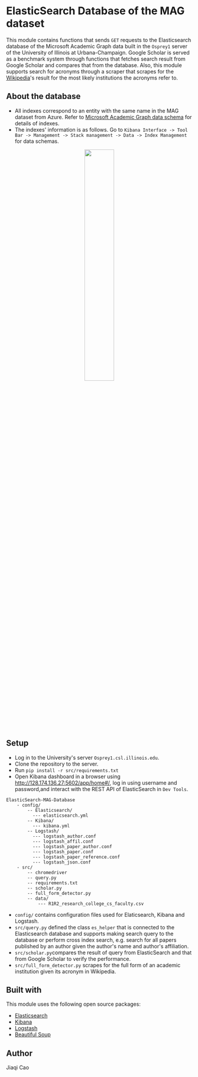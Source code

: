 # ElasticSearch Database of the MAG dataset
This module contains functions that sends `GET` requests to the Elasticsearch database of the Microsoft Academic Graph data built in the `Osprey1` server of the University of Illinois at Urbana-Champaign. Google Scholar is served as a benchmark system through functions that fetches search result from Google Scholar and compares that from the database. Also, this module supports search for acronyms through a scraper that scrapes for the [Wikipedia](https://en.wikipedia.org/wiki/Main_Page)'s result for the most likely institutions the acronyms refer to.
## About the database
* All indexes correspond to an entity with the same name in the MAG dataset from Azure. Refer to [Microsoft Academic Graph data schema](https://docs.microsoft.com/en-us/academic-services/graph/reference-data-schema) for details of indexes.
* The indexes' information is as follows. Go to ```Kibana Interface -> Tool Bar -> Management -> Stack management -> Data -> Index Management``` for data schemas.
<p align="center"><img src="IMG_8259.JPG" width="40%"/><p>
    
## Setup
* Log in to the University's server ```Osprey1.csl.illinois.edu```.
* Clone the repository to the server.
* Run ```pip install -r src/requirements.txt```
* Open Kibana dashboard in a browser using http://128.174.136.27:5602/app/home#/, log in using username and password,and interact with the REST API of ElasticSearch in `Dev Tools`.
```
ElasticSearch-MAG-Database
    - config/ 
        -- Elasticsearch/
          --- elasticsearch.yml
        -- Kibana/
          --- kibana.yml
        -- Logstash/
          --- logstash_author.conf
          --- logstash_affil.conf
          --- logstash_paper_author.conf
          --- logstash_paper.conf
          --- logstash_paper_reference.conf
          --- logstash_json.conf 
    - src/
        -- chromedriver
        -- query.py
        -- requirements.txt
        -- scholar.py
        -- full_form_detector.py
        -- data/
            --- R1R2_research_college_cs_faculty.csv
```
* ```config/``` contains configuration files used for Elaticsearch, Kibana and Logstash.
* ```src/query.py``` defined the class ```es_helper``` that is connected to the Elasticsearch database and supports making search query to the database or perform cross index search, e.g. search for all papers published by an author given the author's name and author's affiliation. 
* ```src/scholar.py```compares the result of query from ElasticSearch and that from Google Scholar to verify the performance.
* ```src/full_form_detector.py``` scrapes for the full form of an academic institution given its acronym in Wikipedia. 
## Built with
This module uses the following open source packages:
* [Elasticsearch](https://www.elastic.co/guide/en/elasticsearch/reference/current/index.html)
* [Kibana](https://www.elastic.co/guide/en/kibana/current/index.html)
* [Logstash](https://www.elastic.co/guide/en/logstash/current/index.html)
* [Beautiful Soup](https://beautiful-soup-4.readthedocs.io/en/latest/#)
## Author
Jiaqi Cao
